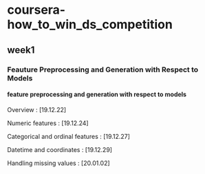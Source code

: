 # coursera-how_to_win_ds_competition

## week1

### Feauture Preprocessing and Generation with Respect to Models

#### feature preprocessing and generation with respect to models

Overview : [19.12.22]

Numeric features : [19.12.24]

Categorical and ordinal features : [19.12.27]

Datetime and coordinates : [19.12.29]

Handling missing values : [20.01.02]





